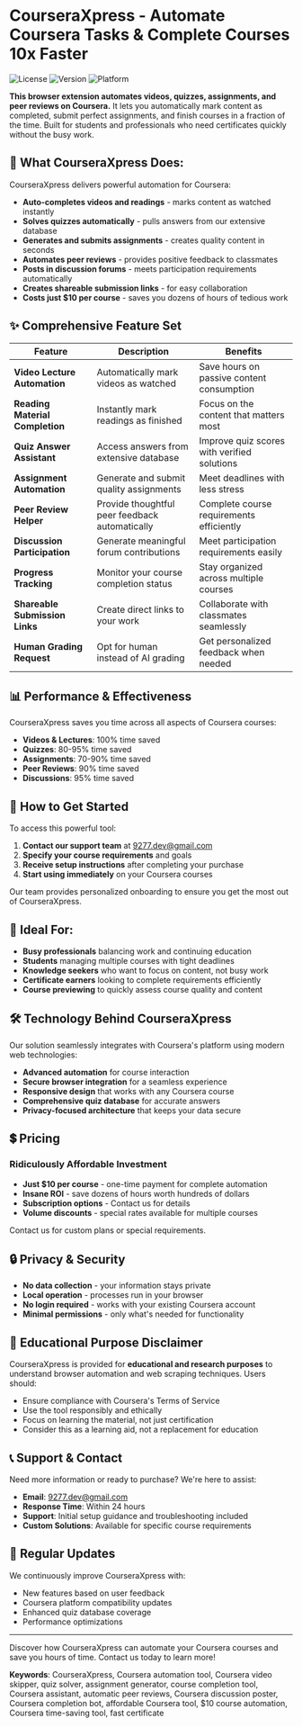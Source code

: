 # CourseraXpress - Automate Coursera Tasks & Complete Courses 10x Faster

![License](https://img.shields.io/badge/license-MIT-blue.svg)
![Version](https://img.shields.io/badge/version-1.0.0-green.svg)
![Platform](https://img.shields.io/badge/platform-Chrome-brightgreen.svg)

**This browser extension automates videos, quizzes, assignments, and peer reviews on Coursera.** It lets you automatically mark content as completed, submit perfect assignments, and finish courses in a fraction of the time. Built for students and professionals who need certificates quickly without the busy work.

## 🚀 What CourseraXpress Does:

CourseraXpress delivers powerful automation for Coursera:

- **Auto-completes videos and readings** - marks content as watched instantly
- **Solves quizzes automatically** - pulls answers from our extensive database
- **Generates and submits assignments** - creates quality content in seconds
- **Automates peer reviews** - provides positive feedback to classmates
- **Posts in discussion forums** - meets participation requirements automatically
- **Creates shareable submission links** - for easy collaboration
- **Costs just $10 per course** - saves you dozens of hours of tedious work

## ✨ Comprehensive Feature Set

| Feature | Description | Benefits |
|---------|-------------|----------|
| **Video Lecture Automation** | Automatically mark videos as watched | Save hours on passive content consumption |
| **Reading Material Completion** | Instantly mark readings as finished | Focus on the content that matters most |
| **Quiz Answer Assistant** | Access answers from extensive database | Improve quiz scores with verified solutions |
| **Assignment Automation** | Generate and submit quality assignments | Meet deadlines with less stress |
| **Peer Review Helper** | Provide thoughtful peer feedback automatically | Complete course requirements efficiently |
| **Discussion Participation** | Generate meaningful forum contributions | Meet participation requirements easily |
| **Progress Tracking** | Monitor your course completion status | Stay organized across multiple courses |
| **Shareable Submission Links** | Create direct links to your work | Collaborate with classmates seamlessly |
| **Human Grading Request** | Opt for human instead of AI grading | Get personalized feedback when needed |

## 📊 Performance & Effectiveness

CourseraXpress saves you time across all aspects of Coursera courses:

- **Videos & Lectures**: 100% time saved
- **Quizzes**: 80-95% time saved
- **Assignments**: 70-90% time saved
- **Peer Reviews**: 90% time saved
- **Discussions**: 95% time saved

## 🔧 How to Get Started

To access this powerful tool:

1. **Contact our support team** at 9277.dev@gmail.com
2. **Specify your course requirements** and goals
3. **Receive setup instructions** after completing your purchase
4. **Start using immediately** on your Coursera courses

Our team provides personalized onboarding to ensure you get the most out of CourseraXpress.

## 💼 Ideal For:

- **Busy professionals** balancing work and continuing education
- **Students** managing multiple courses with tight deadlines
- **Knowledge seekers** who want to focus on content, not busy work
- **Certificate earners** looking to complete requirements efficiently
- **Course previewing** to quickly assess course quality and content

## 🛠️ Technology Behind CourseraXpress

Our solution seamlessly integrates with Coursera's platform using modern web technologies:

- **Advanced automation** for course interaction
- **Secure browser integration** for a seamless experience
- **Responsive design** that works with any Coursera course
- **Comprehensive quiz database** for accurate answers
- **Privacy-focused architecture** that keeps your data secure

## 💲 Pricing

### Ridiculously Affordable Investment

- **Just $10 per course** - one-time payment for complete automation
- **Insane ROI** - save dozens of hours worth hundreds of dollars
- **Subscription options** - Contact us for details
- **Volume discounts** - special rates available for multiple courses

Contact us for custom plans or special requirements.

## 🔒 Privacy & Security

- **No data collection** - your information stays private
- **Local operation** - processes run in your browser
- **No login required** - works with your existing Coursera account
- **Minimal permissions** - only what's needed for functionality



## 🚨 Educational Purpose Disclaimer

CourseraXpress is provided for **educational and research purposes** to understand browser automation and web scraping techniques. Users should:

- Ensure compliance with Coursera's Terms of Service
- Use the tool responsibly and ethically
- Focus on learning the material, not just certification
- Consider this as a learning aid, not a replacement for education

## 📞 Support & Contact

Need more information or ready to purchase? We're here to assist:

- **Email**: 9277.dev@gmail.com
- **Response Time**: Within 24 hours
- **Support**: Initial setup guidance and troubleshooting included
- **Custom Solutions**: Available for specific course requirements

## 🔄 Regular Updates

We continuously improve CourseraXpress with:

- New features based on user feedback
- Coursera platform compatibility updates
- Enhanced quiz database coverage
- Performance optimizations

---

Discover how CourseraXpress can automate your Coursera courses and save you hours of time. Contact us today to learn more!

**Keywords**: CourseraXpress, Coursera automation tool, Coursera video skipper, quiz solver, assignment generator, course completion tool, Coursera assistant, automatic peer reviews, Coursera discussion poster, Coursera completion bot, affordable Coursera tool, $10 course automation, Coursera time-saving tool, fast certificate
